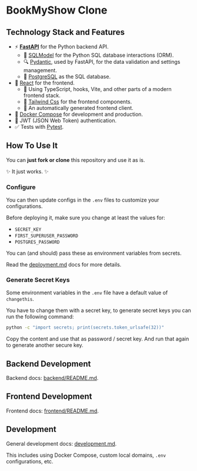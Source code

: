 # BookMyShow Clone


## Technology Stack and Features

- ⚡ [**FastAPI**](https://fastapi.tiangolo.com) for the Python backend API.
    - 🧰 [SQLModel](https://sqlmodel.tiangolo.com) for the Python SQL database interactions (ORM).
    - 🔍 [Pydantic](https://docs.pydantic.dev), used by FastAPI, for the data validation and settings management.
    - 💾 [PostgreSQL](https://www.postgresql.org) as the SQL database.
- 🚀 [React](https://react.dev) for the frontend.
    - 💃 Using TypeScript, hooks, Vite, and other parts of a modern frontend stack.
    - 🎨 [Tailwind Css](https://tailwindcss.com) for the frontend components.
    - 🤖 An automatically generated frontend client.
- 🐋 [Docker Compose](https://www.docker.com) for development and production.
- 🔑 JWT (JSON Web Token) authentication.
- ✅ Tests with [Pytest](https://pytest.org).


## How To Use It

You can **just fork or clone** this repository and use it as is.

✨ It just works. ✨



### Configure

You can then update configs in the `.env` files to customize your configurations.

Before deploying it, make sure you change at least the values for:

- `SECRET_KEY`
- `FIRST_SUPERUSER_PASSWORD`
- `POSTGRES_PASSWORD`

You can (and should) pass these as environment variables from secrets.

Read the [deployment.md](./deployment.md) docs for more details.

### Generate Secret Keys

Some environment variables in the `.env` file have a default value of `changethis`.

You have to change them with a secret key, to generate secret keys you can run the following command:

```bash
python -c "import secrets; print(secrets.token_urlsafe(32))"
```

Copy the content and use that as password / secret key. And run that again to generate another secure key.


## Backend Development

Backend docs: [backend/README.md](./backend/README.md).

## Frontend Development

Frontend docs: [frontend/README.md](./frontend/README.md).

## Development

General development docs: [development.md](./development.md).

This includes using Docker Compose, custom local domains, `.env` configurations, etc.
